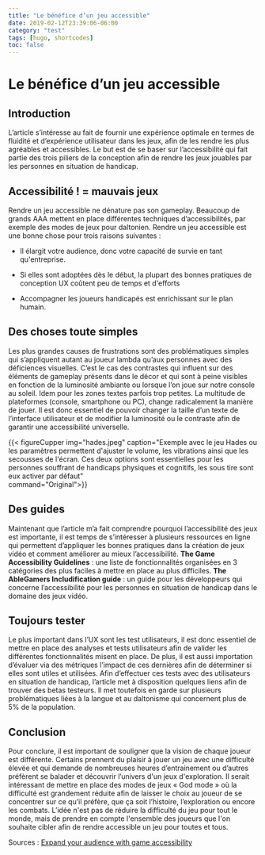 ```yaml
---
title: "Le bénéfice d’un jeu accessible"
date: 2019-02-12T23:39:06-06:00
category: "test"
tags: [hugo, shortcodes]
toc: false
---
```

# Le bénéfice d’un jeu accessible

## Introduction
L’article s’intéresse au fait de fournir une expérience optimale en termes de fluidité et d’expérience utilisateur dans les jeux, afin de les rendre les plus agréables et accessibles. Le but est de se baser sur l’accessibilité qui fait partie des trois piliers de la conception afin de rendre les jeux jouables par les personnes en situation de handicap.


## Accessibilité ! = mauvais jeux
Rendre un jeu accessible ne dénature pas son gameplay. Beaucoup de grands AAA  mettent en place différentes techniques d’accessibilités, par exemple des modes de jeux pour daltonien. Rendre un jeu accessible est une bonne chose pour trois raisons suivantes :
*	Il élargit votre audience, donc votre capacité de survie en tant qu'entreprise.
*	Si elles sont adoptées dès le début, la plupart des bonnes pratiques de conception UX coûtent peu de temps et d'efforts

*	Accompagner les joueurs handicapés est enrichissant sur le plan humain.


## Des choses toute simples
Les plus grandes causes de frustrations sont des problématiques simples qui s’appliquent autant au joueur lambda qu’aux personnes avec des déficiences visuelles. C’est le cas des contrastes qui influent sur des éléments de gameplay présents dans le décor et qui sont à peine visibles en fonction de la luminosité ambiante ou lorsque l’on joue sur notre console au soleil. Idem pour les zones textes parfois trop petites. 
La multitude de plateformes (console, smartphone ou PC), change radicalement la manière de jouer. Il est donc essentiel de pouvoir changer la taille d’un texte de l’interface utilisateur et de modifier la luminosité ou le contraste afin de garantir une accessibilité universelle.


  {{< figureCupper
img="hades.jpeg" 
caption="Exemple avec le jeu Hades ou les paramètres permettent d'ajuster le volume, les vibrations ainsi que les secousses de l'écran. Ces deux options sont essentielles pour les personnes souffrant de handicaps physiques et cognitifs, les sous tire sont eux activer par défaut"  
command="Original">}}


## Des guides 
Maintenant que l’article m’a fait comprendre pourquoi l’accessibilité des jeux est importante, il est temps de s’intéresser à plusieurs ressources en ligne qui permettent d’appliquer les bonnes pratiques dans la création de jeux vidéo et comment améliorer au mieux l’accessibilité.
**The Game Accessibility Guidelines** : une liste de fonctionnalités organisées en 3 catégories des plus faciles à mettre en place au plus difficiles.
**The AbleGamers Includification guide** : un guide   pour les développeurs qui concerne l’accessibilité pour les personnes en situation de handicap dans le domaine des jeux vidéo.


## Toujours tester
Le plus important dans l’UX sont les test utilisateurs, il est donc essentiel de mettre en place des analyses et tests utilisateurs afin de valider les différentes fonctionnalités misent en place. De plus, il est aussi importation d’évaluer via des métriques l’impact de ces dernières afin de déterminer si elles sont utiles et utilisées.
Afin d’effectuer ces tests avec des utilisateurs en situation de handicap, l’article met à disposition quelques liens afin de trouver des betas testeurs. Il met toutefois en garde sur plusieurs problématiques liées à la langue et au daltonisme qui concernent plus de 5% de la population.


## Conclusion
Pour conclure, il est important de souligner que la vision de chaque joueur est différente. Certains prennent du plaisir à jouer un jeu avec une difficulté élevée et qui demande de nombreuses heures d’entrainement ou d’autres préfèrent se balader et découvrir l’univers d'un jeux d'exploration.
Il serait intéressant de mettre en place des modes de jeux « God mode » où la difficulté est grandement réduite afin de laisser le choix au joueur de se concentrer sur ce qu’il préfère, que ça soit l’histoire, l’exploration ou encore les combats. L’idée n'est pas de réduire la difficulté du jeu pour tout le monde, mais de prendre en compte l'ensemble des joueurs que l'on souhaite cibler afin de rendre accessible un jeu pour toutes et tous.


Sources : [Expand your audience with game accessibility](https://gameanalytics.com/blog/how-to-expand-your-audience-with-game-accessibility/)
